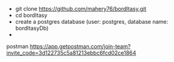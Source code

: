 - git clone https://github.com/mahery76/bordItasy.git
- cd bordItasy 
- create a postgres database (user: postgres, database name: bordItasyDb)
- 

postman
https://app.getpostman.com/join-team?invite_code=3d122735c5a81213ebbc6fcd02ce1864
